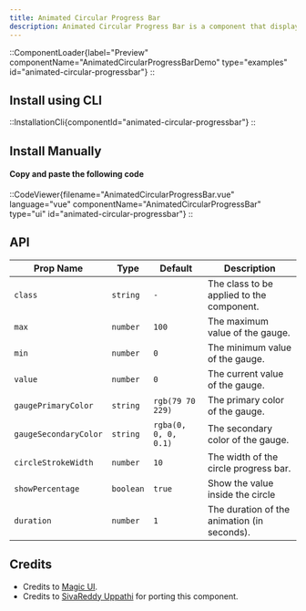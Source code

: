 ```yaml
---
title: Animated Circular Progress Bar
description: Animated Circular Progress Bar is a component that displays a circular gauge with a percentage value.
---
```


::ComponentLoader{label="Preview" componentName="AnimatedCircularProgressBarDemo" type="examples" id="animated-circular-progressbar"}
::

## Install using CLI

::InstallationCli{componentId="animated-circular-progressbar"}
::

## Install Manually

#### Copy and paste the following code

::CodeViewer{filename="AnimatedCircularProgressBar.vue" language="vue" componentName="AnimatedCircularProgressBar" type="ui" id="animated-circular-progressbar"}
::

## API

| Prop Name             | Type      | Default              | Description                                 |
| --------------------- | --------- | -------------------- | ------------------------------------------- |
| `class`               | `string`  | `-`                  | The class to be applied to the component.   |
| `max`                 | `number`  | `100`                | The maximum value of the gauge.             |
| `min`                 | `number`  | `0`                  | The minimum value of the gauge.             |
| `value`               | `number`  | `0`                  | The current value of the gauge.             |
| `gaugePrimaryColor`   | `string`  | `rgb(79 70 229)`     | The primary color of the gauge.             |
| `gaugeSecondaryColor` | `string`  | `rgba(0, 0, 0, 0.1)` | The secondary color of the gauge.           |
| `circleStrokeWidth`   | `number`  | `10`                 | The width of the circle progress bar.       |
| `showPercentage`      | `boolean` | `true`               | Show the value inside the circle            |
| `duration`            | `number`  | `1`                  | The duration of the animation (in seconds). |

## Credits

- Credits to [Magic UI](https://magicui.design/docs/components/animated-circular-progress-bar).
- Credits to [SivaReddy Uppathi](https://github.com/sivareddyuppathi) for porting this component.
